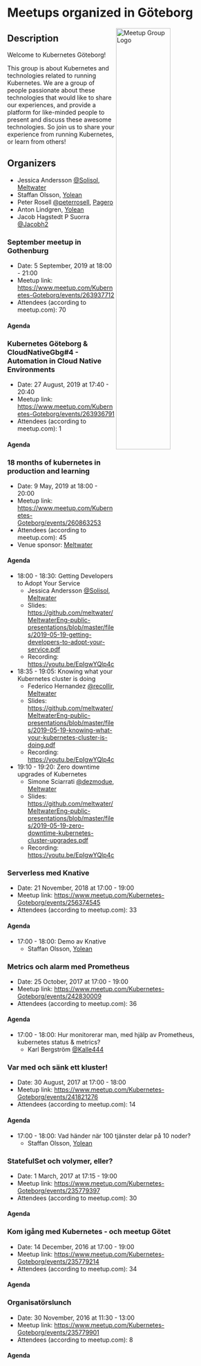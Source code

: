 # Meetups organized in Göteborg

<img width="50%" align="right" alt="Meetup Group Logo" src="https://secure.meetupstatic.com/photos/event/b/9/a/b/highres_482747531.jpeg">

## Description

<p><span>Welcome to Kubernetes Göteborg!&nbsp;</span></p>
<p><span>This group is about Kubernetes and technologies related to running Kubernetes. </span><span>We are a group of people passionate about these technologies that would like to share our experiences, and provide a platform for like-minded people to present and discuss these awesome technologies. So j</span><span>oin us to share your experience from running Kubernetes, or learn from others!&nbsp;</span> <br></p>


## Organizers

- Jessica Andersson [@Solisol](https://github.com/Solisol), [Meltwater](https://underthehood.meltwater.com/)
- Staffan Olsson, [Yolean](https://www.yolean.com/)
- Peter Rosell [@peterrosell](https://github.com/peterrosell), [Pagero](https://www.pagero.se)
- Anton Lindgren, [Yolean](https://www.yolean.com/)
- Jacob Hagstedt P Suorra [@Jacobh2](https://github.com/Jacobh2)

### September meetup in Gothenburg

- Date: 5 September, 2019 at 18:00 - 21:00
- Meetup link: https://www.meetup.com/Kubernetes-Goteborg/events/263937712
- Attendees (according to meetup.com): 70

#### Agenda


### Kubernetes Göteborg & CloudNativeGbg#4 - Automation in Cloud Native Environments

- Date: 27 August, 2019 at 17:40 - 20:40
- Meetup link: https://www.meetup.com/Kubernetes-Goteborg/events/263936791
- Attendees (according to meetup.com): 1

#### Agenda


### 18 months of kubernetes in production and learning

- Date: 9 May, 2019 at 18:00 - 20:00
- Meetup link: https://www.meetup.com/Kubernetes-Goteborg/events/260863253
- Attendees (according to meetup.com): 45
- Venue sponsor: [Meltwater](https://underthehood.meltwater.com/)

#### Agenda

- 18:00 - 18:30: Getting Developers to Adopt Your Service 
  - Jessica Andersson [@Solisol](https://github.com/Solisol), [Meltwater](https://underthehood.meltwater.com/)
  - Slides: https://github.com/meltwater/MeltwaterEng-public-presentations/blob/master/files/2019-05-19-getting-developers-to-adopt-your-service.pdf
  - Recording: https://youtu.be/EpIgwYQlp4c
- 18:35 - 19:05: Knowing what your Kubernetes cluster is doing 
  - Federico Hernandez [@recollir](https://github.com/recollir), [Meltwater](https://underthehood.meltwater.com/)
  - Slides: https://github.com/meltwater/MeltwaterEng-public-presentations/blob/master/files/2019-05-19-knowing-what-your-kubernetes-cluster-is-doing.pdf
  - Recording: https://youtu.be/EpIgwYQlp4c
- 19:10 - 19:20: Zero downtime upgrades of Kubernetes 
  - Simone Sciarrati [@dezmodue](https://github.com/dezmodue), [Meltwater](https://underthehood.meltwater.com/)
  - Slides: https://github.com/meltwater/MeltwaterEng-public-presentations/blob/master/files/2019-05-19-zero-downtime-kubernetes-cluster-upgrades.pdf
  - Recording: https://youtu.be/EpIgwYQlp4c

### Serverless med Knative

- Date: 21 November, 2018 at 17:00 - 19:00
- Meetup link: https://www.meetup.com/Kubernetes-Goteborg/events/256374545
- Attendees (according to meetup.com): 33

#### Agenda

- 17:00 - 18:00: Demo av Knative 
  - Staffan Olsson, [Yolean](https://www.yolean.com/)

### Metrics och alarm med Prometheus

- Date: 25 October, 2017 at 17:00 - 19:00
- Meetup link: https://www.meetup.com/Kubernetes-Goteborg/events/242830009
- Attendees (according to meetup.com): 36

#### Agenda

- 17:00 - 18:00: Hur monitorerar man, med hjälp av Prometheus, kubernetes status & metrics? 
  - Karl Bergström [@Kalle444](https://github.com/Kalle444)

### Var med och sänk ett kluster!

- Date: 30 August, 2017 at 17:00 - 18:00
- Meetup link: https://www.meetup.com/Kubernetes-Goteborg/events/241821276
- Attendees (according to meetup.com): 14

#### Agenda

- 17:00 - 18:00: Vad händer när 100 tjänster delar på 10 noder? 
  - Staffan Olsson, [Yolean](https://www.yolean.com/)

### StatefulSet och volymer, eller?

- Date: 1 March, 2017 at 17:15 - 19:00
- Meetup link: https://www.meetup.com/Kubernetes-Goteborg/events/235779397
- Attendees (according to meetup.com): 30

#### Agenda


### Kom igång med Kubernetes - och meetup Götet

- Date: 14 December, 2016 at 17:00 - 19:00
- Meetup link: https://www.meetup.com/Kubernetes-Goteborg/events/235779214
- Attendees (according to meetup.com): 34

#### Agenda


### Organisatörslunch

- Date: 30 November, 2016 at 11:30 - 13:00
- Meetup link: https://www.meetup.com/Kubernetes-Goteborg/events/235779901
- Attendees (according to meetup.com): 8

#### Agenda

